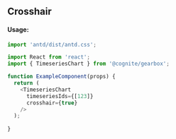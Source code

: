 ## Crosshair

<!-- STORY -->

#### Usage:

```typescript jsx
import 'antd/dist/antd.css';

import React from 'react';
import { TimeseriesChart } from '@cognite/gearbox';

function ExampleComponent(props) {
  return (
    <TimeseriesChart 
      timeseriesIds={[123]} 
      crosshair={true}
    />
  );
  
}
```
